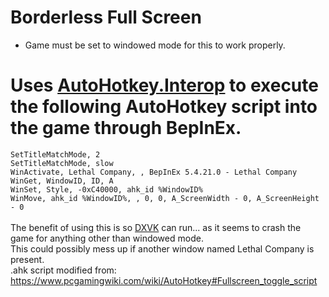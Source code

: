 # Borderless Full Screen
- Game must be set to windowed mode for this to work properly.

# Uses [AutoHotkey.Interop](https://github.com/amazing-andrew/AutoHotkey.Interop) to execute the following AutoHotkey script into the game through BepInEx.

``SetTitleMatchMode, 2``\
``SetTitleMatchMode, slow``\
``WinActivate, Lethal Company, , BepInEx 5.4.21.0 - Lethal Company``\
``WinGet, WindowID, ID, A``\
``WinSet, Style, -0xC40000, ahk_id %WindowID%``\
``WinMove, ahk_id %WindowID%, , 0, 0, A_ScreenWidth - 0, A_ScreenHeight - 0``\
\
The benefit of using this is so [DXVK](https://github.com/doitsujin/dxvk) can run... as it seems to crash the game for anything other than windowed mode.\
This could possibly mess up if another window named Lethal Company is present.\
.ahk script modified from: https://www.pcgamingwiki.com/wiki/AutoHotkey#Fullscreen_toggle_script
